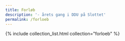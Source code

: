 ```yaml
---
title: Forløb
description: '- årets gang i DDU på Slottet'
permalink: /forloeb
---
```

{% include collection_list.html collection="forloeb" %}
